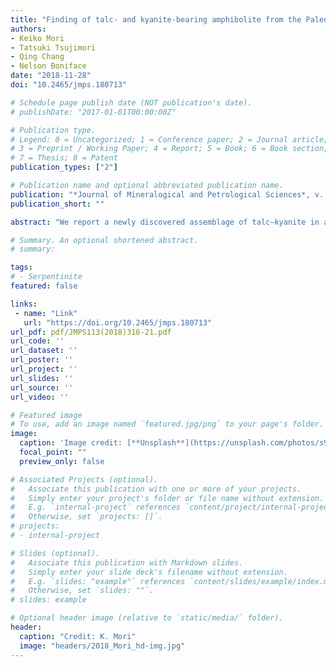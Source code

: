 ```yaml
---
title: "Finding of talc- and kyanite-bearing amphibolite from the Paleoproterozoic Usagaran Belt, Tanzania"
authors:
- Keiko Mori
- Tatsuki Tsujimori
- Qing Chang
- Nelson Boniface
date: "2018-11-28"
doi: "10.2465/jmps.180713"

# Schedule page publish date (NOT publication's date).
# publishDate: "2017-01-01T00:00:00Z"

# Publication type.
# Legend: 0 = Uncategorized; 1 = Conference paper; 2 = Journal article;
# 3 = Preprint / Working Paper; 4 = Report; 5 = Book; 6 = Book section;
# 7 = Thesis; 8 = Patent
publication_types: ["2"]

# Publication name and optional abbreviated publication name.
publication: "*Journal of Mineralogical and Petrological Sciences*, v. 113, no. 6, p. 316-321, doi:10.2465/jmps.180713"
publication_short: ""

abstract: "We report a newly discovered assemblage of talc–kyanite in an amphibolite from the Isimani Suite of the Paleoproterozoic Usagaran Belt, central Tanzania. The amphibolite is characterized by the mineral assemblage of clinoamphibole, kyanite, talc with minor rutile, quartz, dolomite, and rare barite. The high Fe3+/(Fe3++Fe2+) ratio (0.48–0.80) of clinoamphibole and the presence of sulfate (barite) indicate a very-high oxidation state during metamorphism. P–T pseudosection modelling predicts that the studied talc- and kyanite-bearing amphibolites formed at high-pressure conditions (P >~1.0 GPa). Moreover, the modelling suggests that formation of talc + kyanite + clinoamphibole at a highly oxidizing condition with CO2 fluid. This talc–kyanite association provides an index of high-pressure metamorphism of the Usagaran Belt and marks the oldest record of the talc–kyanite association in regional metamorphism in the Earth's history."

# Summary. An optional shortened abstract.
# summary: 

tags: 
# - Serpentinite
featured: false

links:
 - name: "Link"
   url: "https://doi.org/10.2465/jmps.180713"
url_pdf: pdf/JMPS113(2018)316-21.pdf
url_code: ''
url_dataset: ''
url_poster: ''
url_project: ''
url_slides: ''
url_source: ''
url_video: ''

# Featured image
# To use, add an image named `featured.jpg/png` to your page's folder. 
image: 
  caption: 'Image credit: [**Unsplash**](https://unsplash.com/photos/s9CC2SKySJM)'
  focal_point: ""
  preview_only: false

# Associated Projects (optional).
#   Associate this publication with one or more of your projects.
#   Simply enter your project's folder or file name without extension.
#   E.g. `internal-project` references `content/project/internal-project/index.md`.
#   Otherwise, set `projects: []`.
# projects:
# - internal-project

# Slides (optional).
#   Associate this publication with Markdown slides.
#   Simply enter your slide deck's filename without extension.
#   E.g. `slides: "example"` references `content/slides/example/index.md`.
#   Otherwise, set `slides: ""`.
# slides: example

# Optional header image (relative to `static/media/` folder).
header:
  caption: "Credit: K. Mori"
  image: "headers/2018_Mori_hd-img.jpg"
---
```


